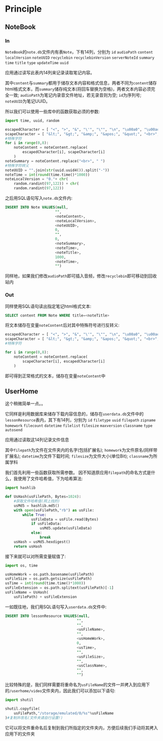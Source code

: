 # Principle
## NoteBook
### In
`NoteBook`的`note.db`文件内有表`Note`，下有14列，分别为
`id` `audioPath` `content` `localVersion` `noteUUID` `recyclebin` `recyclebinVersion` `serverNoteId` `summary` `time` `title` `type` `updateTime` `uuid`

应用通过读写此表内14列来记录读取笔记内容。

其中`content`与`summary`都用于储存文本内容和格式信息，两者不同为`content`储存html格式文本，而`summary`储存纯文本(将回车替换为空格)，两者文本内容必须完全一致; `audioPath`为笔记内录音文件地址，若无录音则为空; `id`为序列号; `noteUUID`为笔记UUID。

所以我们可以使用一些库中的函数获取必须的参数:
```python
import time, uuid, random

escapedCharacter = [ "<", ">", "&", "\'", "\"", "\n", "\u00a0", "\u00ad" ]
scapeCharacter = [ "&lt;", "&gt;", "&amp;", "&apos;", "&quot;", "<br>", "&nbsp;", "&shy;" ]
#特殊字符
for i in range(0,8):
	noteContent = noteContent.replace(
		escapedCharacter[i], scapeCharacter[i]
	)
noteSummary = noteContent.replace("<br>", " ")
#特殊字符转义
noteUUID = "".join(str(uuid.uuid4()).split("-"))
noteTime = int(round(time.time()*1000))
noteLocalVersion = "0."+ chr(
	random.randint(97,122)) + chr(
	random.randint(97,122))
```
之后用SQL语句写入`note.db`文件内:
```SQL
INSERT INTO Note VALUES(null,
                       "",
                       <noteContent>,
                       <noteLocalVersion>,
                       <noteUUID>,
                       0,
                       "",
                       0,
                       <noteSummary>,
                       <noteTime>,
                       <noteTitle>,
                       1000,
                       <noteTime>,
                       "")
```
同样地，如果我们修改`audioPath`即可插入音频，修改`recyclebin`即可移动到回收站内

### Out
同样使用SQL语句读出指定笔记html格式文本:
```SQL
SELECT content FROM Note WHERE title=<noteTitle>
```
将文本储存在变量`noteContent`后对其中特殊符号进行反转义:
```python
escapedCharacter = [ "<", ">", "&", "\'", "\"", "\n", "\u00a0", "\u00ad" ]
scapeCharacter = [ "&lt;", "&gt;", "&amp;", "&apos;", "&quot;", "<br>", "&nbsp;", "&shy;" ]
#特殊字符

for i in range(0,8):
	noteContent = noteContent.replace(
		scapeCharacter[i], escapedCharacter[i]
	)
```
即可得到正常格式的文本，储存在变量`noteContent`中

## UserHome
这个稍微简单一点。。

它同样是利用数据库来储存下载内容信息的，储存在`userdata.db`文件中的`lessonResource`表内，其下有14列，分别为
`id` `filetype` `uuid` `filepath` `zipname` `homework` `filecount` `datetime` `filelist` `filesize` `maxversion` `classname` `type` `autosend`

应用通过读取这14列记录文件信息

其中`filepath`为文件在文件夹内的名字(包括扩展名); `homework`为文件原名(同样带扩展名); `datetime`为文件下载时间; `filesize`为文件大小(单位Bit); `classname`为所属学科

我们首先利用一些函数获取所需参数。
因不知道原应用`filepath`的命名方式是什么，我使用了文件哈希值，下为哈希算法:
```python
import hashlib

def UsHash(usFilePath, Bytes=1024):
	#获取文件哈希值(网上找的)
	usMd5 = hashlib.md5()
	with open(usFilePath,"rb") as usFile:
		while True:
			usFileData = usFile.read(Bytes)
			if usFileData:
				usMd5.update(usFileData)
			else:
				break
	usHash = usMd5.hexdigest()
	return usHash
```
接下来就可以对所需变量赋值了:
```python
import os, time

usHomeWork = os.path.basename(usFilePath)
usFileSize = os.path.getsize(usFilePath)
usTime = int(round(time.time()*1000))
usFileExtension = os.path.splitext(usFilePath)[-1]
usFileName = UsHash(
	usFilePath) + usFileExtension
```
一如既往地，我们用SQL语句写入`userdata.db`文件中:
```SQL
INSERT INTO lessonResource VALUES(null,
                                 "",
                                 "",
                                 <usFileName>,
                                 "",
                                 <usHomeWork>,
                                 0,
                                 <usTime>,
                                 "",
                                 <usFileSize>,
                                 "",
                                 <usClassName>,
                                 "",
                                 "")
```
比较特殊的是，我们同样需要将重命名为`usFileName`的文件一并拷入到应用下的`/userhome/video`文件夹内，因此我们可以添加以下语句:
```python
import shutil

shutil.copyfile(
	usFilePath,"/storage/emulated/0/%s"%usFileName
)#复制并改名(文件夹请自行设置!)
```
它可以将文件重命名后复制到我们所指定的文件夹内，方便后续我们手动将其拷入应用下的文件夹
